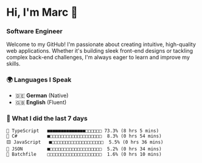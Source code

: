 # Hi, I'm Marc 👋 
### Software Engineer

Welcome to my GitHub! I'm passionate about creating intuitive, high-quality web applications. Whether it's building sleek front-end designs or tackling complex back-end challenges, I'm always eager to learn and improve my skills.  

### 🌍 Languages I Speak  
- 🇩🇪 **German** (Native)  
- 🇬🇧 **English** (Fluent)

### 🤯 What I did the last 7 days

```
🔷 TypeScript   ■■■■■■■■■■■■■■□□□□□□ 73.3% (8 hrs 5 mins)
🔷 C#           ■□□□□□□□□□□□□□□□□□□□  8.3% (0 hrs 54 mins)
🟨 JavaScript   ■□□□□□□□□□□□□□□□□□□□  5.5% (0 hrs 36 mins)
📄 JSON         ■□□□□□□□□□□□□□□□□□□□  5.2% (0 hrs 34 mins)
📄 Batchfile    □□□□□□□□□□□□□□□□□□□□  1.6% (0 hrs 10 mins)
```